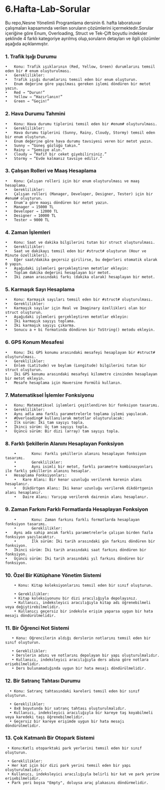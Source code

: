 # 6.Hafta-Lab-Sorular
Bu repo,Nesne Yönelimli Programlama dersinin 6. hafta laboratuvar çalışmaları kapsamında verilen soruların çözümlerini içermektedir.Sorular içeriğine göre Enum, Overloading, Struct ve Tek-Çift boyutlu indeksler şeklinde 4 farklı kategoriye ayrılmış olup,soruların detayları ve ilgili çözümler aşağıda açıklanmıştır.

### 1.⁠ ⁠Trafik Işığı Durumu

	•	Konu: Trafik ışıklarının (Red, Yellow, Green) durumlarını temsil eden bir # enum oluşturulması.
	•	Gereklilikler:
	•	Trafik ışığı durumlarını temsil eden bir enum oluşturun.
	•	Enum değerine göre yapılması gereken işlemi döndüren bir metot yazın.
	•	Red → “Durun!”
	•	Yellow → “Hazırlanın!”
	•	Green → “Geçin!”

### 2.⁠ ⁠Hava Durumu Tahmini

	•	Konu: Hava durumu tiplerini temsil eden bir #enum# oluşturulması.
	•	Gereklilikler:
	•	Hava durumu tiplerini (Sunny, Rainy, Cloudy, Stormy) temsil eden bir enum oluşturun.
	•	Enum değerine göre hava durumu tavsiyesi veren bir metot yazın.
	•	Sunny → “Güneş gözlüğü takın.”
	•	Rainy → “Şemsiye alın.”
	•	Cloudy → “Hafif bir ceket giyebilirsiniz.”
	•	Stormy → “Evde kalmanız tavsiye edilir.”

### 3.⁠ ⁠Çalışan Rolleri ve Maaş Hesaplama

	•	Konu: Çalışan rolleri için bir enum oluşturulması ve maaş hesaplama.
	•	Gereklilikler:
	•	Çalışan rolleri (Manager, Developer, Designer, Tester) için bir #enum# oluşturun.
	•	Enum’a göre maaşı döndüren bir metot yazın.
	•	Manager → 15000 TL
	•	Developer → 12000 TL
	•	Designer → 10000 TL
	•	Tester → 9000 TL

### 4.⁠ ⁠Zaman İşlemleri

	•	Konu: Saat ve dakika bilgilerini tutan bir struct oluşturulması.
	•	Gereklilikler:
	•	Saat ve dakikayı temsil eden bir #struct# oluşturun (Hour ve Minute özellikleri).
	•	Eğer saat/dakika geçersiz girilirse, bu değerleri otomatik olarak 0 yapın.
	•	Aşağıdaki işlemleri gerçekleştiren metotlar ekleyin:
	•	Toplam dakika değerini hesaplayan bir metot.
	•	İki zaman arasındaki farkı (dakika olarak) hesaplayan bir metot.

### 5.⁠ ⁠Karmaşık Sayı Hesaplama

	•	Konu: Karmaşık sayıları temsil eden bir #struct# oluşturulması.
	•	Gereklilikler:
	•	Karmaşık sayılar için Real ve Imaginary özellikleri olan bir struct oluşturun.
	•	Aşağıdaki işlemleri gerçekleştiren metotlar ekleyin:
	•	İki karmaşık sayıyı toplama.
	•	İki karmaşık sayıyı çıkarma.
	•	Sonucu a + bi formatında döndüren bir ToString() metodu ekleyin.

### 6.⁠ ⁠GPS Konum Mesafesi

	•	Konu: İki GPS konumu arasındaki mesafeyi hesaplayan bir #struct# oluşturulması.
	•	Gereklilikler:
	•	Enlem (Latitude) ve boylam (Longitude) bilgilerini tutan bir struct oluşturun.
	•	İki GPS konumu arasındaki mesafeyi kilometre cinsinden hesaplayan bir metot ekleyin.
	•	Mesafe hesaplama için Haversine Formülü kullanın.
 
### 7. Matematiksel İşlemler Fonksiyonu

	•	Konu: Matematiksel işlemleri çeşitlendiren bir fonksiyon tasarımı.
	•	Gereklilikler:
	•	Aynı adla ama farklı parametrelerle toplama işlemi yapılacak.
	•	#Overloading# kullanılarak metotlar oluşturulacak:
	•	İlk sürüm: İki tam sayıyı topla.
	•	İkinci sürüm: Üç tam sayıyı topla.
	•	Üçüncü sürüm: Bir dizi (array) tam sayıyı topla.

 

 ### 8. Farklı Şekillerin Alanını Hesaplayan Fonksiyon  

        •       Konu: Farklı şekillerin alanını hesaplayan fonksiyon tasarımı.    
        •       Gereklilikler:    
        •       Aynı isimli bir metot, farklı parametre kombinasyonları ile farklı şekillerin alanını hesaplar.  
	•	Hesaplama Fonksiyonları:  
        •	Kare Alanı: Bir kenar uzunluğu verilerek karenin alanı hesaplanır.  
        •	Dikdörtgen Alanı: İki kenar uzunluğu verilerek dikdörtgenin alanı hesaplanır.  
        •	Daire Alanı: Yarıçap verilerek dairenin alanı hesaplanır.    

 
	
 ### 9. Zaman Farkını Farklı Formatlarda Hesaplayan Fonksiyon  

        •       Konu: Zaman farkını farklı formatlarda hesaplayan fonksiyon tasarımı.  
        •       Gereklilikler:  
	•	Aynı ada sahip ancak farklı parametrelerle çalışan birden fazla fonksiyon yazılacaktır.  
        •       İlk sürüm: İki tarih arasındaki gün farkını döndüren bir fonksiyon.  
	•	İkinci sürüm: İki tarih arasındaki saat farkını döndüren bir fonksiyon.  
	•	Üçüncü sürüm: İki tarih arasındaki yıl farkını döndüren bir fonksiyon.  

 
 
 ### 10. Özel Bir Kütüphane Yönetim Sistemi  

        •⁠ Konu: Kitap koleksiyonlarını temsil eden bir sınıf oluşturun.  

        •⁠ ⁠Gereklilikler:   
        • Kitap koleksiyonunu bir dizi aracılığıyla depolayınız.  
        • Kullanıcı, indeksleyici aracılığıyla kitap adı öğrenebilmeli veya değiştirebilmelidir.    
        • Kullanıcı geçersiz bir indeksle erişim yaparsa uygun bir hata mesajı döndürülmelidir.    

### 11. Bir Öğrenci Not Sistemi

       •⁠ ⁠Konu: Öğrencilerin aldığı derslerin notlarını temsil eden bir sınıf oluşturun.

       •⁠ Gereklilikler:
       • Derslerin adını ve notlarını depolayan bir yapı oluşturulmalıdır.  
       • Kullanıcı, indeksleyici aracılığıyla ders adına göre notlara erişebilmelidir.  
       • Ders bulunamadığında uygun bir hata mesajı döndürülmelidir.  

### 12. Bir Satranç Tahtası Durumu

      •⁠ Konu: Satranç tahtasındaki kareleri temsil eden bir sınıf oluşturun.

      •⁠ ⁠Gereklilikler:
      • 8x8 boyutunda bir satranç tahtası oluşturulmalıdır.  
      • Kullanıcı, indeksleyici aracılığıyla bir kareye taş koyabilmeli veya karedeki taşı öğrenebilmelidir.  
      • Geçersiz bir kareye erişimde uygun bir hata mesajı döndürülmelidir.  

### 13. Çok Katmanlı Bir Otopark Sistemi

     •⁠ ⁠Konu:Katlı otoparktaki park yerlerini temsil eden bir sınıf oluşturun.

     •⁠ ⁠Gereklilikler:
     • Her kat için bir dizi park yerini temsil eden bir yapı oluşturulmalıdır.  
     • Kullanıcı, indeksleyici aracılığıyla belirli bir kat ve park yerine erişebilmelidir.  
     • Park yeri boşsa "Empty", doluysa araç plakasını döndürmelidir.


